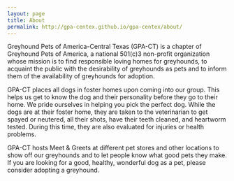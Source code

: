 ```yaml
---
layout: page
title: About
permalink: http://gpa-centex.github.io/gpa-centex/about/
---
```


Greyhound Pets of America-Central Texas (GPA-CT) is a chapter of Greyhound Pets of America, a national 501(c)3
non-profit organization whose mission is to find responsible loving homes for greyhounds, to acquaint the public with
the desirability of greyhounds as pets and to inform them of the availability of greyhounds for adoption.

GPA-CT places all dogs in foster homes upon coming into our group.  This helps us get to know the dog and their
personality before they go to their home.  We pride ourselves in helping you pick the perfect dog.  While the dogs are at
their foster home, they are taken to the veterinarian to get spayed or neutered, all their shots, have their teeth
cleaned, and heartworm tested.  During this time, they are also evaluated for injuries or health problems.

GPA-CT hosts Meet & Greets at different pet stores and other locations to show off our greyhounds and to let people know
what good pets they make.  If you are looking for a good, healthy, wonderful dog as a pet, please consider adopting a
greyhound.
